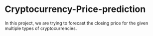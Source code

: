 # Cryptocurrency-Price-prediction

In this project, we are trying to forecast the closing price for the given multiple types of cryptocurrencies.
